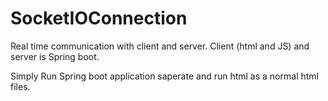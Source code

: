 # SocketIOConnection
Real time communication with client and server. Client  (html and JS) and server is Spring boot.

Simply Run Spring boot application saperate and run html as a normal html files.
